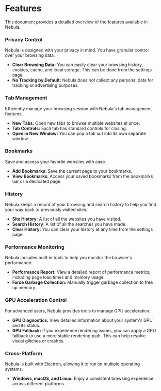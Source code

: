 # Features

This document provides a detailed overview of the features available in Nebula.

### Privacy Control

Nebula is designed with your privacy in mind. You have granular control over your browsing data.

-   **Clear Browsing Data:** You can easily clear your browsing history, cookies, cache, and local storage. This can be done from the settings page.
-   **No Tracking by Default:** Nebula does not collect any personal data for tracking or advertising purposes.

### Tab Management

Efficiently manage your browsing session with Nebula's tab management features.

-   **New Tabs:** Open new tabs to browse multiple websites at once.
-   **Tab Controls:** Each tab has standard controls for closing.
-   **Open in New Window:** You can pop a tab out into its own separate window.

### Bookmarks

Save and access your favorite websites with ease.

-   **Add Bookmarks:** Save the current page to your bookmarks.
-   **View Bookmarks:** Access your saved bookmarks from the bookmarks bar or a dedicated page.

### History

Nebula keeps a record of your browsing and search history to help you find your way back to previously visited sites.

-   **Site History:** A list of all the websites you have visited.
-   **Search History:** A list of all the searches you have made.
-   **Clear History:** You can clear your history at any time from the settings page.

### Performance Monitoring

Nebula includes built-in tools to help you monitor the browser's performance.

-   **Performance Report:** View a detailed report of performance metrics, including page load times and memory usage.
-   **Force Garbage Collection:** Manually trigger garbage collection to free up memory.

### GPU Acceleration Control

For advanced users, Nebula provides tools to manage GPU acceleration.

-   **GPU Diagnostics:** View detailed information about your system's GPU and its status.
-   **GPU Fallback:** If you experience rendering issues, you can apply a GPU fallback to use a more stable rendering path. This can help resolve visual glitches or crashes.

### Cross-Platform

Nebula is built with Electron, allowing it to run on multiple operating systems.

-   **Windows, macOS, and Linux:** Enjoy a consistent browsing experience across different platforms.
